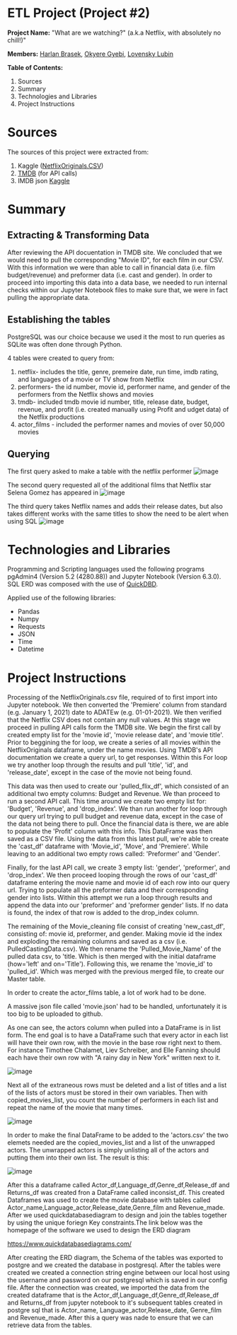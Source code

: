 # **ETL Project (Project #2)**

**Project Name:** "What are we watching?" (a.k.a Netflix, with absolutely no chill!)"
 
**Members:** [Harlan Brasek](https://github.com/habrasek), [Okyere Gyebi](https://github.com/Gyebi82), [Lovensky Lubin](https://github.com/Lubinl)

**Table of Contents:**

1. Sources
2. Summary
3. Technologies and Libraries
4. Project Instructions
#
# Sources
The sources of this project were extracted from:
1.  Kaggle ([NetflixOriginals.CSV](https://www.kaggle.com/luiscorter/netflix-original-films-imdb-scores))
2. [TMDB](https://www.themoviedb.org/) (for API calls)
3. IMDB json [Kaggle](https://www.kaggle.com/gorochu/complete-imdb-movies-dataset)
#
# Summary

## Extracting & Transforming Data
After reviewing the API docuentation in TMDB site. We concluded that we would need to pull the corresponding "Movie ID", for each film in our CSV. With this information we were than able to call in financial data (i.e. film budget/revenue) and preformer data (i.e. cast and gender).
In order to proceed into importing this data into a data base, we needed to run internal checks within our Jupyter Notebook files to make sure that, we were in fact pulling the appropriate data.


## Establishing the tables

PostgreSQL was our choice because we used it the most to run queries as SQLite was often done through Python.

4 tables were created to query from:
1. netflix- includes the title, genre, premeire date, run time, imdb rating, and languages of a movie or TV show from Netflix
2. performers- the id number, movie id, performer name, and gender of the performers from the Netflix shows and movies
3. tmdb- included tmdb movie id number, title, release date, budget, revenue, and profit (i.e. created manually using Profit and udget data) of the Netflix productions
4. actor_films - included the performer names and movies of over 50,000 movies


## Querying

The first query asked to make a table with the netflix performer
![image](https://github.com/Lubinl/Rutgers_DS_Project_2/blob/d82f3b625ae60c30978b2d593024f535826ca2a9/images/netflix_perfs.png)

The second query requested all of the additional films that Netflix star Selena Gomez has appeared in
![image](https://github.com/Lubinl/Rutgers_DS_Project_2/blob/d82f3b625ae60c30978b2d593024f535826ca2a9/images/selena.png)

The third query takes Netflix names and adds their release dates, but also takes different works with the same titles to show the need to be alert when using SQL
![image](https://github.com/Lubinl/Rutgers_DS_Project_2/blob/d82f3b625ae60c30978b2d593024f535826ca2a9/images/release.png)
#

# Technologies and Libraries
Programming and Scripting languages used the following programs pgAdmin4 (Version 5.2 (4280.88)) and Jupyter Notebook (Version 6.3.0). SQL ERD was composed with the use of [QuickDBD](https://www.quickdatabasediagrams.com/).

Applied use of the following libraries: 
- Pandas
- Numpy
- Requests
- JSON
- Time
- Datetime

# Project Instructions
Processing of the NetflixOriginals.csv file, required of to first import into Jupyter notebook. We then converted the  'Premiere' column from standard (e.g. January 1, 2021) date to ADATEw (e.g. 01-01-2021). We then verified that the Netflix CSV does not contain any null values. At this stage we proceed in pulling API calls form the TMDB site. We begin the first call by created empty list for the 'movie id', 'movie release date', and 'movie title'. Prior to beggining the for loop, we create a series of all movies within the NetflixOriginals dataframe, under the name movies. Using TMDB's API documentation we create a query url, to get responses. Within this For loop we try another loop through the results and pull 'title', 'id', and 'release_date', except in the case of the movie not being found.

This data was then used to create our 'pulled_flix_df', which consisted of an additional two empty columns: Budget and Revenue. We than proceed to run a second API call. This time around we create two empty list for: 'Budget', 'Revenue', and 'drop_index'. We than run another for loop through our query url trying to pull budget and revenue data, except in the case of the data not being there to pull. Once the financial data is there, we are able to populate the 'Profit' column with this info. This DataFrame was then saved as a CSV file. Using the data from this latest pull, we're able to create the 'cast_df' dataframe with 'Movie_id', 'Move', and 'Premiere'. While leaving to an additional two empty rows called: 'Preformer' and 'Gender'.

Finally, for the last API call, we create 3 empty list: 'gender', 'preformer', and 'drop_index'. We then proceed  looping through the rows of our 'cast_df' dataframe entering the movie name and movie id of each row into our query url. Trying to populate all the preformer data and their corresponding gender into lists. Within this attempt we run a loop through results and append the data into our 'preformer' and 'preformer gender' lists. If no data is found, the index of that row is added to the drop_index column. 

The remaining of the Movie_cleaning file consist of creating 'new_cast_df', consisting of: movie id, preformer, and gender. Making movie id the index and exploding the remaining columns and saved as a csv (i.e. PulledCastingData.csv). We then rename the 'Pulled_Movie_Name' of the pulled data csv, to 'title. Which is then merged with the initial dataframe (how='left' and on='Title'). Following this, we rename the 'movie_id' to 'pulled_id'. Which was merged with the previous merged file, to create our Master table.

In order to create the actor_films table, a lot of work had to be done. 

 A massive json file called 'movie.json' had to be handled, unfortunately it is too big to be uploaded to github.

As one can see, the actors column when pulled into a DataFrame is in list form.  The end goal is to have a DataFrame such that every actor in each list will have their own row, with the movie in the base row right next to them.  For instance Timothee Chalamet, Liev Schreiber, and Elle Fanning should each have their own row with "A rainy day in New York" written next to it.

![image](https://github.com/Lubinl/Rutgers_DS_Project_2/blob/119336cb963e0862cafef1e3e5513c639f7ba217/screenshots/step1.png)

Next all of the extraneous rows must be deleted and a list of titles and a list of the lists of actors must be stored in their own variables.  Then with copied_movies_list, you count the number of performers in each list and repeat the name of the movie that many times.  

![image](https://github.com/Lubinl/Rutgers_DS_Project_2/blob/119336cb963e0862cafef1e3e5513c639f7ba217/screenshots/step2.png)

In order to make the final DataFrame to be added to the 'actors.csv' the two elemets needed are the copied_movies_list and a list of the unwrapped actors.  The unwrapped actors is simply unlisting all of the actors and putting them into their own list.  The result is this:

![image](https://github.com/Lubinl/Rutgers_DS_Project_2/blob/119336cb963e0862cafef1e3e5513c639f7ba217/screenshots/step3.png)

After this a dataframe called Actor_df,Language_df,Genre_df,Release_df and Returns_df was created fron a DataFrame called inconsist_df. This created Dataframes was used to create the movie database with tables called Actor_name,Language_actor,Release_date,Genre_film and Revenue_made. After we used quickdatabasediagram to design and join the tables  together by using the unique foriegn Key constraints.The link below was the homepage of the software we used to design the ERD diagram

https://www.quickdatabasediagrams.com/

After creating the ERD diagram, the Schema of the tables was exported to postgre and we created the database in postgresql. After the tables were created we created a connection string engine  between our local host using the username and password on our postgresql which is saved in our config file. After the connection was created, we imported the data from the created dataframe that is the Actor_df,Language_df,Genre_df,Release_df and Returns_df from jupyter notebook to it's subsequent tables created in postgre sql that is Actor_name, Language_actor,Release_date, Genre_film  and Revenue_made. After this a query was nade to ensure that we can retrieve data from the tables.

